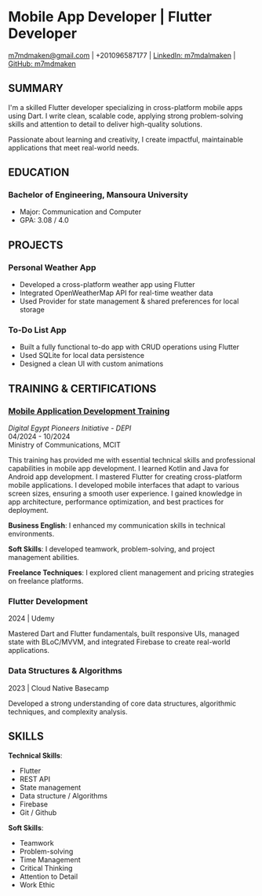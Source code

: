 # Mobile App Developer | Flutter Developer

m7mdmaken@gmail.com | +201096587177 | [LinkedIn: m7mdalmaken](https://linkedin.com/in/m7mdalmaken) | [GitHub: m7mdmaken](https://github.com/m7mdmaken)

## SUMMARY

I'm a skilled Flutter developer specializing in cross-platform mobile apps using Dart. I write clean, scalable code, applying strong problem-solving skills and attention to detail to deliver high-quality solutions.

Passionate about learning and creativity, I create impactful, maintainable applications that meet real-world needs.

## EDUCATION

### Bachelor of Engineering, Mansoura University

- Major: Communication and Computer
- GPA: 3.08 / 4.0

## PROJECTS

### Personal Weather App

- Developed a cross-platform weather app using Flutter
- Integrated OpenWeatherMap API for real-time weather data
- Used Provider for state management & shared preferences for local storage

### To-Do List App

- Built a fully functional to-do app with CRUD operations using Flutter
- Used SQLite for local data persistence
- Designed a clean UI with custom animations

## TRAINING & CERTIFICATIONS

### [Mobile Application Development Training](https://drive.google.com/file/d/1hUnGS08wIHvJVi2ru9yAx52zYO3TPfaO/view?usp=sharing)

_Digital Egypt Pioneers Initiative - DEPI_  
04/2024 - 10/2024  
Ministry of Communications, MCIT

This training has provided me with essential technical skills and professional capabilities in mobile app development. I learned Kotlin and Java for Android app development. I mastered Flutter for creating cross-platform mobile applications. I developed mobile interfaces that adapt to various screen sizes, ensuring a smooth user experience. I gained knowledge in app architecture, performance optimization, and best practices for deployment.

**Business English**: I enhanced my communication skills in technical environments.

**Soft Skills**: I developed teamwork, problem-solving, and project management abilities.

**Freelance Techniques**: I explored client management and pricing strategies on freelance platforms.

### Flutter Development

2024 | Udemy

Mastered Dart and Flutter fundamentals, built responsive UIs, managed state with BLoC/MVVM, and integrated Firebase to create real-world applications.

### Data Structures & Algorithms

2023 | Cloud Native Basecamp

Developed a strong understanding of core data structures, algorithmic techniques, and complexity analysis.

## SKILLS

**Technical Skills**:

- Flutter
- REST API
- State management
- Data structure / Algorithms
- Firebase
- Git / Github

**Soft Skills**:

- Teamwork
- Problem-solving
- Time Management
- Critical Thinking
- Attention to Detail
- Work Ethic
